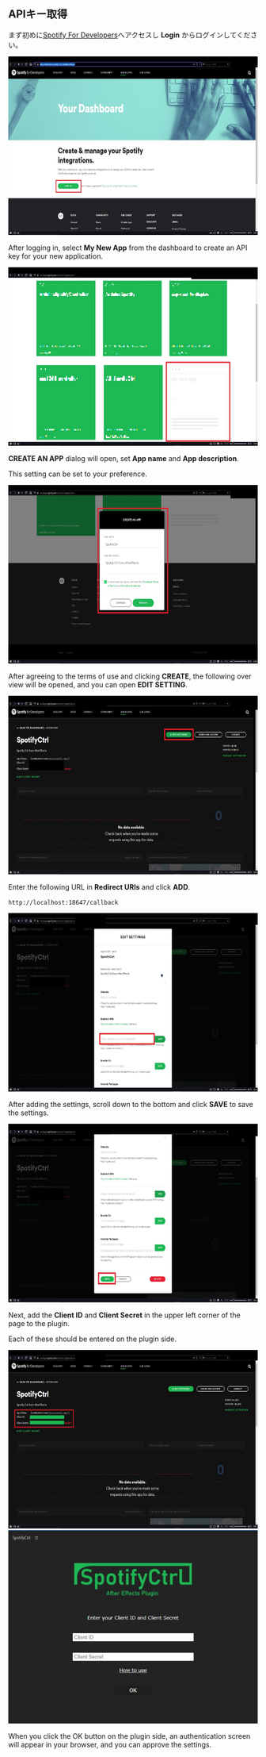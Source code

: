 ## APIキー取得

まず初めに[Spotify For Developers](https://developer.spotify.com/dashboard/login)へアクセスし **Login** からログインしてください。

<img height="360px" width="640px" src="../img/02_api/01.jpg">

After logging in, select **My New App** from the dashboard to create an API key for your new application.

<img height="360px" width="640px" src="../img/02_api/02.jpg">

**CREATE AN APP** dialog will open, set **App name** and **App description**.

This setting can be set to your preference.

<img height="360px" width="640px" src="../img/02_api/03.jpg">

After agreeing to the terms of use and clicking **CREATE**, the following over view will be opened, and you can open **EDIT SETTING**.

<img height="360px" width="640px" src="../img/02_api/04.jpg">

Enter the following URL in **Redirect URIs** and click **ADD**.

    http://localhost:18647/callback
    
<img height="360px" width="640px" src="../img/02_api/05.jpg">

After adding the settings, scroll down to the bottom and click **SAVE** to save the settings.

<img height="360px" width="640px" src="../img/02_api/06.jpg">

Next, add the **Client ID** and **Client Secret** in the upper left corner of the page to the plugin.

Each of these should be entered on the plugin side.

<img height="360px" width="640px" src="../img/03_plugin/01.jpg">

<img src="../img/03_plugin/02.jpg">

When you click the OK button on the plugin side, an authentication screen will appear in your browser, and you can approve the settings.
